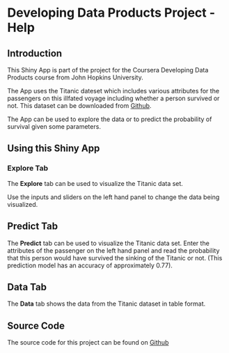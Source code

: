 # Developing Data Products Project - Help

## Introduction

This Shiny App is part of the project for the Coursera Developing Data Products course from John Hopkins University.

The App uses the Titanic dateset which includes various attributes for the passengers on this illfated voyage including whether a person survived or not. This dataset can be downloaded from [Github](https://raw.githubusercontent.com/dvd940/Developing.Data.Products/master/ShinyApp/data/titanic-all.csv).

The App can be used to explore the data or to predict the probability of survival given some parameters. 

## Using this Shiny App

### Explore Tab

The **Explore** tab can be used to visualize the Titanic data set. 

Use the inputs and sliders on the left hand panel to change the data being visualized.  

## Predict Tab

The **Predict** tab can be used to visualize the Titanic data set. Enter the attributes of the passenger on the left hand panel and read the probability that this person would have survived the sinking of the Titanic or not. (This prediction model has an accuracy of approximately 0.77).

## Data Tab

The **Data** tab shows the data from the Titanic dataset in table format.

## Source Code

The source code for this project can be found on [Github](https://github.com/dvd940/Developing.Data.Products)
